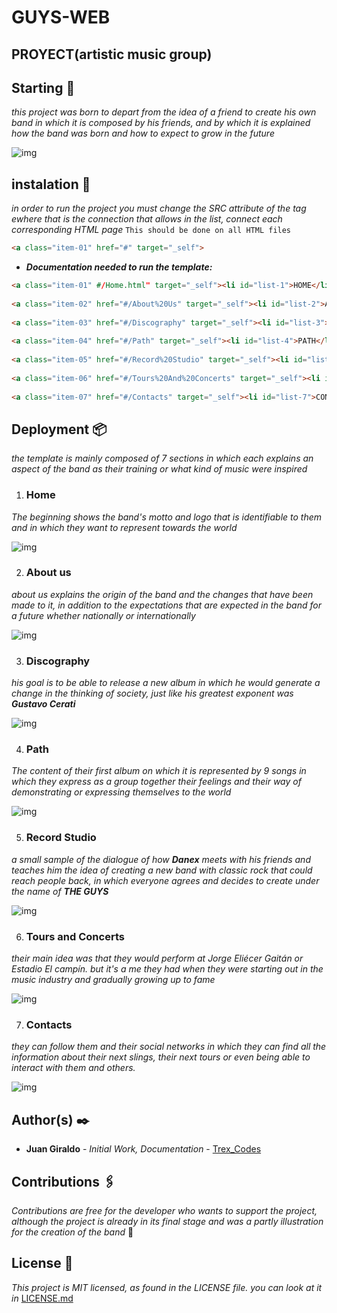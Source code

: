 # GUYS-WEB
## PROYECT(artistic music group)

## Starting 🚩
_this project was born to depart from the idea of a friend to create his own band in which it is composed by his friends, and by which it is explained how the band was born and how to expect to grow in the future_

![img](https://github.com/juan1305/0.2-GUYS-WEB/blob/master/Assets/gifReadme.md.gif)

## instalation 🔧
_in order to run the project you must change the SRC attribute of the tag <a></a>ewhere that is the connection that allows in the list, connect each corresponding HTML page_ ```This should be done on all HTML files```
```HTML
<a class="item-01" href="#" target="_self">    
```
- _**Documentation needed to run the template:**_
```HTML 
<a class="item-01" #/Home.html" target="_self"><li id="list-1">HOME</li></a>
                                   
<a class="item-02" href="#/About%20Us" target="_self"><li id="list-2">ABOUT US</li></a>
                                   
<a class="item-03" href="#/Discography" target="_self"><li id="list-3">DISCOGRAPHY</li></a>
                                   
<a class="item-04" href="#/Path" target="_self"><li id="list-4">PATH</li></a>
                                   
<a class="item-05" href="#/Record%20Studio" target="_self"><li id="list-5">RECORD STUDIO</li></a>
                                   
<a class="item-06" href="#/Tours%20And%20Concerts" target="_self"><li id="list-6">TOURS AND CONCERTS </li></a>
                                   
<a class="item-07" href="#/Contacts" target="_self"><li id="list-7">CONTACTS </li></a>
```
## Deployment 📦
_the template is mainly composed of 7 sections in which each explains an aspect of the band as their training or what kind of music were inspired_

1. ### Home

_The beginning shows the band's motto and logo that is identifiable to them and in which they want to represent towards the world_

![img](https://github.com/juan1305/0.2-GUYS-WEB/blob/master/Assets/Home.png)

2. ### About us

_about us explains the origin of the band and the changes that have been made to it, in addition to the expectations that are expected in the band for a future whether nationally or internationally_

![img](https://github.com/juan1305/0.2-GUYS-WEB/blob/master/Assets/About%20Us.png)

3. ### Discography
_his goal is to be able to release a new album in which he would generate a change in the thinking of society, just like his greatest exponent was **Gustavo Cerati**_

![img](https://github.com/juan1305/0.2-GUYS-WEB/blob/master/Assets/Discography.png)

4. ### Path
_The content of their first album on which it is represented by 9 songs in which they express as a group together their feelings and their way of demonstrating or expressing themselves to the world_

![img](https://github.com/juan1305/0.2-GUYS-WEB/blob/master/Assets/Path.png)

5. ### Record Studio
_a small sample of the dialogue of how **Danex** meets with his friends and teaches him the idea of creating a new band with classic rock that could reach people back, in which everyone agrees and decides to create under the name of **THE GUYS**_

![img](https://github.com/juan1305/0.2-GUYS-WEB/blob/master/Assets/Record%20Studio.png)

6. ### Tours and Concerts
_their main idea was that they would perform at Jorge Eliécer Gaitán or Estadio El campín. but it's a me they had when they were starting out in the music industry and gradually growing up to fame_

![img](https://github.com/juan1305/0.2-GUYS-WEB/blob/master/Assets/Tours%20and%20Concerts.png)

7. ### Contacts
_they can follow them and their social networks in which they can find all the information about their next slings, their next tours or even being able to interact with them and others._

![img](https://github.com/juan1305/0.2-GUYS-WEB/blob/master/Assets/Contacts.png)

## Author(s) ✒️
 - **Juan Giraldo** - _Initial Work, Documentation_ - [Trex_Codes](https://github.com/Trex-Codes)

## Contributions 🖇️
 _Contributions are free for the developer who wants to support the project, although the project is already in its final stage and was a partly illustration for the creation of the band_ 💬
 
 
## License 📄
_This project is MIT licensed, as found in the LICENSE file. you can look at it in_ [LICENSE.md](https://github.com/juan1305/0.2-GUYS-WEB/blob/master/LICENSE)
